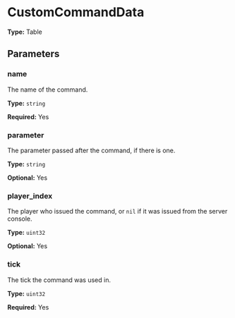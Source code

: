 # CustomCommandData

**Type:** Table

## Parameters

### name

The name of the command.

**Type:** `string`

**Required:** Yes

### parameter

The parameter passed after the command, if there is one.

**Type:** `string`

**Optional:** Yes

### player_index

The player who issued the command, or `nil` if it was issued from the server console.

**Type:** `uint32`

**Optional:** Yes

### tick

The tick the command was used in.

**Type:** `uint32`

**Required:** Yes

